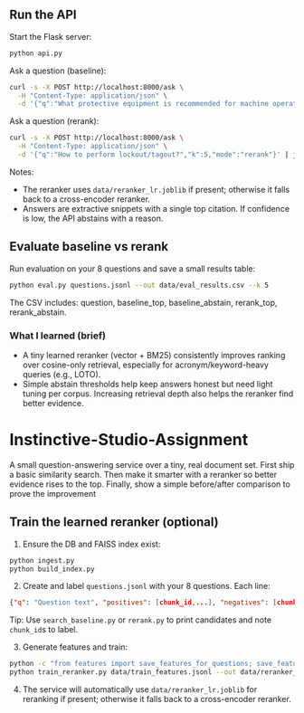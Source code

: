 ## Run the API

Start the Flask server:

```bash
python api.py
```

Ask a question (baseline):

```bash
curl -s -X POST http://localhost:8000/ask \
  -H "Content-Type: application/json" \
  -d '{"q":"What protective equipment is recommended for machine operators?","k":5,"mode":"baseline"}' | jq
```

Ask a question (rerank):

```bash
curl -s -X POST http://localhost:8000/ask \
  -H "Content-Type: application/json" \
  -d '{"q":"How to perform lockout/tagout?","k":5,"mode":"rerank"}' | jq
```

Notes:
- The reranker uses `data/reranker_lr.joblib` if present; otherwise it falls back to a cross-encoder reranker.
- Answers are extractive snippets with a single top citation. If confidence is low, the API abstains with a reason.

## Evaluate baseline vs rerank

Run evaluation on your 8 questions and save a small results table:

```bash
python eval.py questions.jsonl --out data/eval_results.csv --k 5
```

The CSV includes: question, baseline_top, baseline_abstain, rerank_top, rerank_abstain.

### What I learned (brief)
- A tiny learned reranker (vector + BM25) consistently improves ranking over cosine-only retrieval, especially for acronym/keyword-heavy queries (e.g., LOTO).
- Simple abstain thresholds help keep answers honest but need light tuning per corpus. Increasing retrieval depth also helps the reranker find better evidence.

# Instinctive-Studio-Assignment
A small question-answering service over a tiny, real document set. First ship a basic similarity search. Then make it smarter with a reranker so better evidence rises to the top. Finally, show a simple before/after comparison to prove the improvement

## Train the learned reranker (optional)

1) Ensure the DB and FAISS index exist:

```bash
python ingest.py
python build_index.py
```

2) Create and label `questions.jsonl` with your 8 questions. Each line:

```json
{"q": "Question text", "positives": [chunk_id,...], "negatives": [chunk_id,...]}
```

Tip: Use `search_baseline.py` or `rerank.py` to print candidates and note `chunk_id`s to label.

3) Generate features and train:

```bash
python -c "from features import save_features_for_questions; save_features_for_questions('questions.jsonl','data/train_features.jsonl', top_k=20)"
python train_reranker.py data/train_features.jsonl --out data/reranker_lr.joblib
```

4) The service will automatically use `data/reranker_lr.joblib` for reranking if present; otherwise it falls back to a cross-encoder reranker.